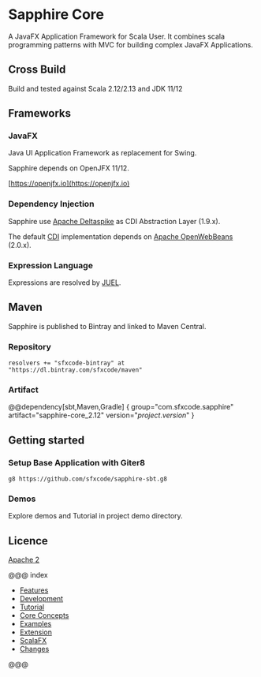 # Sapphire Core

A JavaFX  Application Framework for Scala User. It combines scala programming patterns with MVC for building complex JavaFX Applications.

## Cross Build

Build and tested against Scala 2.12/2.13 and JDK 11/12

## Frameworks


### JavaFX

Java UI Application Framework as replacement for Swing.

Sapphire depends on OpenJFX 11/12.

[https://openjfx.io](https://openjfx.io)

### Dependency Injection

Sapphire use [Apache Deltaspike](http://deltaspike.apache.org) as CDI Abstraction Layer (1.9.x).

The default [CDI](https://de.wikipedia.org/wiki/Contexts_and_Dependency_Injection) implementation depends on [Apache OpenWebBeans](http://openwebbeans.apache.org) (2.0.x).

### Expression Language

Expressions are resolved by [JUEL](http://juel.sourceforge.net).

## Maven

Sapphire is published to Bintray and linked to Maven Central.

### Repository

```
resolvers += "sfxcode-bintray" at "https://dl.bintray.com/sfxcode/maven"

```

### Artifact

@@dependency[sbt,Maven,Gradle] {
  group="com.sfxcode.sapphire"
  artifact="sapphire-core_2.12"
  version="$project.version$"
}

## Getting started

### Setup Base Application with Giter8

```
g8 https://github.com/sfxcode/sapphire-sbt.g8
```

### Demos

Explore demos and Tutorial in project demo directory.

## Licence

[Apache 2](https://github.com/sfxcode/sapphire-core/blob/master/LICENSE)

@@@ index

 - [Features](features.md)
 - [Development](development/index.md)
 - [Tutorial](tutorial/index.md)
 - [Core Concepts](detail/index.md)
 - [Examples](sample/index.md)
 - [Extension](extension.md)
 - [ScalaFX](scalafx.md)
 - [Changes ](changes.md)


@@@
